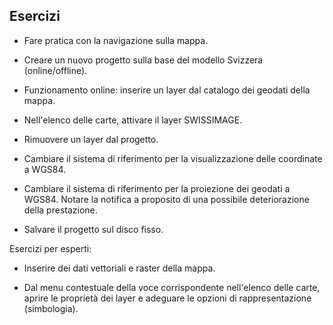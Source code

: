 ## Esercizi

-   Fare pratica con la navigazione sulla mappa.

-   Creare un nuovo progetto sulla base del modello Svizzera (online/offline).

-   Funzionamento online: inserire un layer dal catalogo dei geodati della mappa.

-   Nell'elenco delle carte, attivare il layer SWISSIMAGE.

-   Rimuovere un layer dal progetto.

-   Cambiare il sistema di riferimento per la visualizzazione delle coordinate a WGS84.

-   Cambiare il sistema di riferimento per la proiezione dei geodati a WGS84. Notare la notifica a proposito di una possibile deteriorazione della prestazione.

-   Salvare il progetto sul disco fisso.

Esercizi per esperti:

-   Inserire dei dati vettoriali e raster della mappa.

-   Dal menu contestuale della voce corrispondente nell'elenco delle carte, aprire le proprietà dei layer e adeguare le opzioni di rappresentazione (simbologia).
